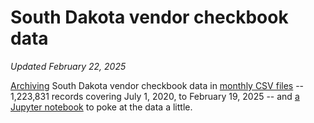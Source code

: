 # South Dakota vendor checkbook data
_Updated February 22, 2025_

[Archiving](get_latest_data.py) South Dakota vendor checkbook data in [monthly CSV files](data) -- 1,223,831 records covering July 1, 2020, to February 19, 2025 -- and [a Jupyter notebook](Analyze%20checkbook%20data.ipynb) to poke at the data a little.
